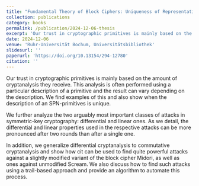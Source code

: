 ```yaml
---
title: "Fundamental Theory of Block Ciphers: Uniqueness of Representation and Implications"
collection: publications
category: books
permalink: /publication/2024-12-06-thesis
excerpt: 'Our trust in cryptographic primitives is mainly based on the amount of cryptanalysis they receive. This analysis is often performed using a particular description of a primitive and the result can vary depending on the description. We find examples of this and also show when the description of an SPN-primitives is unique. We further analyze the two arguably most important classes of attacks in symmetric-key cryptography: differential and linear ones. As we detail, the differential and linear properties used in the respective attacks can be more pronounced after two rounds than after a single one. In addition, we generalize differential cryptanalysis to commutative cryptanalysis and show how cit can be used to find quite powerful attacks against a slightly modified variant of the block cipher Midori, as well as ones against unmodified Scream. We also discuss how to find such attacks using a trail-based approach and provide an algorithm to automate this process.'
date: 2024-12-06
venue: 'Ruhr-Universität Bochum, Universitätsbibliothek'
slidesurl: ''
paperurl: 'https://doi.org/10.13154/294-12780'
citation: ''
---
```


Our trust in cryptographic primitives is mainly based on the amount of cryptanalysis they receive. This analysis is often performed using a particular description of a primitive and the result can vary depending on the description. We find examples of this and also show when the description of an SPN-primitives is unique.

We further analyze the two arguably most important classes of attacks in symmetric-key cryptography: differential and linear ones. As we detail, the differential and linear properties used in the respective attacks can be more pronounced after two rounds than after a single one.

In addition, we generalize differential cryptanalysis to commutative cryptanalysis and show how cit can be used to find quite powerful attacks against a slightly modified variant of the block cipher Midori, as well as ones against unmodified Scream. We also discuss how to find such attacks using a trail-based approach and provide an algorithm to automate this process.
